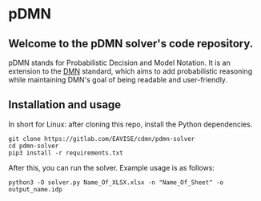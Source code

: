 # pDMN

## Welcome to the pDMN solver's code repository.

pDMN stands for Probabilistic Decision and Model Notation.
It is an extension to the [DMN](https://www.omg.org/spec/DMN/About-DMN/) standard, which aims to add probabilistic reasoning while maintaining DMN's goal of being readable and user-friendly.

## Installation and usage

In short for Linux: after cloning this repo, install the Python dependencies.

```
git clone https://gitlab.com/EAVISE/cdmn/pdmn-solver
cd pdmn-solver
pip3 install -r requirements.txt
```

After this, you can run the solver. Example usage is as follows:

```
python3 -O solver.py Name_Of_XLSX.xlsx -n "Name_Of_Sheet" -o output_name.idp
```
